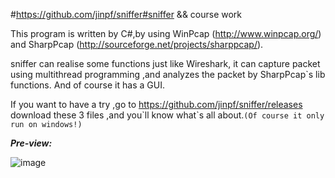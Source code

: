 #https://github.com/jinpf/sniffer#sniffer && course work

This program is written by C#,by using WinPcap (http://www.winpcap.org/) and SharpPcap (http://sourceforge.net/projects/sharppcap/).

sniffer can realise some functions just like Wireshark, it can capture packet 
using multithread programming ,and analyzes the packet by SharpPcap`s lib functions.
And of course it has a GUI.

If you want to have a try ,go to https://github.com/jinpf/sniffer/releases 
download these 3 files ,and you\`ll know what\`s all about.`(Of course it only 
run on windows!)`

***Pre-view:***

![image](https://f.cloud.github.com/assets/5752293/2527158/d06c0bee-b501-11e3-9544-bd67a5caba03.png)

